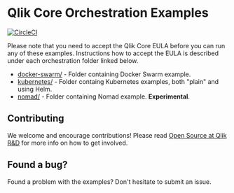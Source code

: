 # Qlik Core Orchestration Examples

[![CircleCI](https://circleci.com/gh/qlik-ea/core-orchestration.svg?style=shield&circle-token=2750d5c49c0348549db4f4518aa2e85da2822452)](https://circleci.com/gh/qlik-ea/core-orchestration)

Please note that you need to accept the Qlik Core EULA before you can run any of these examples.
Instructions how to accept the EULA is described under each orchestration folder linked below.

- [docker-swarm/](./docker-swarm/) - Folder containing Docker Swarm example.
- [kubernetes/](./kubernetes/) - Folder containg Kubernetes examples, both "plain" and using Helm.
- [nomad/](./nomad/) - Folder containing Nomad example. **Experimental**.

## Contributing

We welcome and encourage contributions! Please read [Open Source at Qlik R&D](https://github.com/qlik-oss/open-source) for more info on how to get involved.

## Found a bug?

Found a problem with the examples? Don't hesitate to submit an issue.
